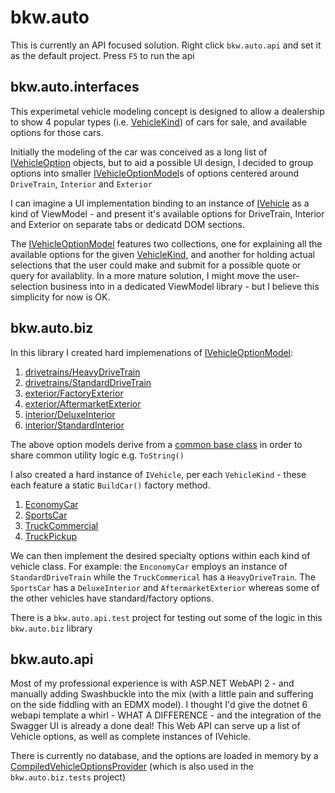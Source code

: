 # bkw.auto
This is currently an API focused solution. Right click `bkw.auto.api` and set it as the default project. Press `F5` to run the api

## bkw.auto.interfaces
This experimetal vehicle modeling concept is designed to allow a dealership to show 4 popular types (i.e. [VehicleKind](bkw.auto/bkw.auto.interfaces/VehicleKind.cs)) of cars for sale, and available options for those cars. 

Initially the modeling of the car was conceived as a long list of [IVehicleOption](bkw.auto/bkw.auto.interfaces/IVehicleOption.cs) objects, but to aid a possible UI design, I decided to group options into smaller [IVehicleOptionModel](bkw.auto/bkw.auto.interfaces/IVehicleOptionModel.cs)s of options centered around `DriveTrain`, `Interior` and `Exterior`

I can imagine a UI implementation binding to an instance of [IVehicle](bkw.auto/bkw.auto.interfaces/IVehicle.cs) as a kind of ViewModel - and present it's available options for DriveTrain, Interior and Exterior on separate tabs or dedicatd DOM sections.

The [IVehicleOptionModel](bkw.auto/bkw.auto.interfaces/IVehicleOptionModel.cs) features two collections, one for explaining all the available options for the given [VehicleKind](bkw.auto/bkw.auto.interfaces/VehicleKind.cs), and another for holding actual selections that the user could make and submit for a possible quote or query for availablity. In a more mature solution, I might move the user-selection business into in a dedicated ViewModel library - but I believe this simplicity for now is OK.

## bkw.auto.biz
In this library I created hard implemenations of [IVehicleOptionModel](bkw.auto/bkw.auto.interfaces/IVehicleOptionModel.cs):
1. [drivetrains/HeavyDriveTrain](bkw.auto/bkw.auto.biz/drivetrains/HeavyDriveTrain.cs) 
2. [drivetrains/StandardDriveTrain](bkw.auto/bkw.auto.biz/drivetrains/StandardDriveTrain.cs)
3. [exterior/FactoryExterior](bkw.auto/bkw.auto.biz/exterior/FactoryExterior.cs)
4. [exterior/AftermarketExterior](bkw.auto/bkw.auto.biz/exterior/AftermarketExterior.cs)
5. [interior/DeluxeInterior](bkw.auto/bkw.auto.biz/interior/DeluxeInterior.cs)
6. [interior/StandardInterior](bkw.auto/bkw.auto.biz/interior/StandardInterior.cs)

The above option models derive from a [common base class](bkw.auto/bkw.auto.biz/BaseOptionModel.cs) in order to share common utility logic e.g. `ToString()`

I also created a hard instance of `IVehicle`, per each `VehicleKind` - these each feature a static `BuildCar()` factory method.

1. [EconomyCar](bkw.auto/bkw.auto.biz/EconomyCar.cs)
2. [SportsCar](bkw.auto/bkw.auto.biz/SportsCar.cs)
3. [TruckCommercial](bkw.auto/bkw.auto.biz/TruckCommercial.cs)
4. [TruckPickup](bkw.auto/bkw.auto.biz/TruckPickup.cs)

We can then implement the desired specialty options within each kind of vehicle class. For example: the `EnconomyCar` employs an instance of `StandardDriveTrain` while the `TruckCommerical` has a `HeavyDriveTrain`. The `SportsCar` has a `DeluxeInterior` and `AftermarketExterior` whereas some of the other vehicles have standard/factory options.

There is a `bkw.auto.api.test` project for testing out some of the logic in this `bkw.auto.biz` library

## bkw.auto.api
Most of my professional experience is with ASP.NET WebAPI 2 - and manually adding Swashbuckle into the mix (with a little pain and suffering on the side fiddling with an EDMX model).  I thought I'd give the dotnet 6 webapi template a whirl - WHAT A DIFFERENCE - and the integration of the Swagger UI is already a done deal!
This Web API can serve up a list of Vehicle options, as well as complete instances of IVehicle.

There is currently no database, and the options are loaded in memory by a [CompiledVehicleOptionsProvider](bkw.auto/bkw.auto.provider/CompiledVehicleOptionsProvider.cs) (which is also used in the `bkw.auto.biz.tests` project)
